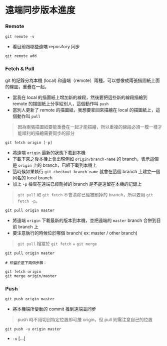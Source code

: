 遠端同步版本進度
=============


### Remote

```
git remote -v
```
* 看目前跟哪些遠端 repository 同步

```
git remote add
```

### Fetch & Pull

git 的記錄分為本機 (local) 和遠端（remote）兩種，可以想像成兩張描圖紙上面的線圖，重疊在一起。

* 當我在 local 的描圖紙上增加新的線段，然後要把這些新的線段描繪到 remote 的描圖紙上分享給別人，這個動作叫 `push`
* 當別人更新了 remote 的描圖紙，我想要拿回來描繪在 local 的描圖紙上，這個動作叫 `pull`

> 因為兩張描圖紙要能重疊在一起才能描繪，所以重複的線段必須一模一樣才能順利的描繪需要同步的部分

```
git fetch origin [-p]
```

* 將遠端 `origin` 最新的狀態下載到本機
* 下載下來之後本機上會出現例如 `origin/branch-name` 的 branch，表示這個是 `origin` 上的 branch，已經下載到本機上
* 這時候如果執行 `git checkout branch-name` 就會在這個 branch 上建立一個同名的 local branch
* 加上 `-p` 檢查在遠端已經刪掉的 branch 是不是還留在本機的記錄上

> `git pull` 和 `git fetch` 不會清除已經被刪掉的 branch，所以要用 `git fetch -p`。

```
git pull origin master
```

* 將遠端 `origin` 下載最新的版本到本機，並把遠端的 `master` branch 合併到目前 branch 上
* 要注意執行的時候位於哪個 branch( ex: master / other branch)

> `git pull` 相當於 `git fetch` + `git merge`

```
git pull origin master

# 相當於底下兩個步驟：

git fetch origin
git merge origin/master
```

### Push

```
git push origin master
```
* 將本機端所變動的 commit 推到遠端並同步

> push 時不用切到特定位置即可推 origin，但 pull 則需注意自己的位置

```
git push -u origin master
```
* `-u` [...]
